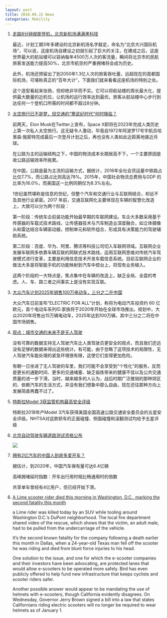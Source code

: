 ```yaml
---
layout: post
title: 2018.09.22 News
categories: Mobility
---
```


1. [走路8分钟就能登机，北京新机场满满黑科技](https://www.huxiu.com/article/263983.html)

    最近，计划工期3年多建设的北京新机场名字敲定，命名为“北京大兴国际机场”，可以说，这座机场自建设之初就引起了巨大的关注，在建成之后，这座世界最大的航站楼可以容纳每年4500万人次的客流量，瞬间将北京市的民航旅客发送能力提高50%，北京市航空的严重拥堵将会成为历史。
    
    此外，机场还预留出了到2050年1.3亿人次的旅客吞吐量，远超现在的首都国际机场，可堪称真正的“百年大计”，下面我们就来看看这座机场的特别之处。

    这个造型看起来张扬，但却绝非华而不实。它可以将航站楼的周长最大化，提供最大数量的近机位，让机场的运行效率达到最优。旅客从航站楼中心步行到达任何一个登机口所需的时间都不超过8分钟。

2. [太空旅行已不是梦，但交通的“寒武纪时代”何时降临？](https://www.huxiu.com/article/264091.html)

    前两天，Elon Musk在Twitter上宣布，Space X即将在2023年完成人类历史上第一次私人太空旅行。这无疑令人激动，毕竟自1972年阿波罗17号宇航员哈里森·施密特完成最后一次登月计划之后，再也没有人类如此近距离地接近月球。

    在公路为主的运输结构之下，中国的物流成本长期居高不下，一个主要原因是收公路运输效率所拖累。
    
    在中国，公路是最为主流的运输方式，据统计，2016年全社会货运量中铁路占比仅7.7%，而公路占比则高达78%。2015年，中国社会物流总费用与GDP 的比率为16.0%，而美国这一比例同期仅为8.3%左右。

    1世纪虽然堪称是信息的世纪，但整个汽车和交通行业与互联网结合，却远不及其他行业紧密。2017 年前，交通互联网化主要体现在车辆的智慧化改造上，大致可以分为两个阶段：
    
    第一阶段：传统车企前装功能开始最早期的车联网建设。车企大多数采用基于传感器的车载式技术路线，让传感器技术与汽车制造业深度融合，如立体摄像头和雷达结合车辆驱动器，控制单元和软件组合，形成具有决策能力的驾驶辅助系统。
    
    第二阶段：百度、华为、阿里、腾讯等科技公司切入车联网领域。互联网企业发展车联网多依靠车辆互联的网联式技术路线，运用互联网思维对传统汽车驾驶模式进行变革，主要是利用信息技术开发车载信息系统。目前互联网企业的做法大多是将智能手机的功能映射到汽车中控台上，将现有业务植入。
    
    这两个阶段的一大特点是，焦点集中在车辆的改造上，缺乏全局、全盘的考虑。人、车、路三者之间事实上是没有实现互联。

3. [大众汽车计划2025年销售100万电动车，三分之二在中国](https://36kr.com/p/5154291.html)

    大众汽车日前宣布“ELECTRIC FOR ALL”计划，称将为电动汽车投资约 60 亿欧元，首个电动车系列ID.家族将于2020年开始在全球市场推出。规划中，大众2020年将售出15万辆电动车，2025年达到100万辆，其中三分之二将在中国市场销售。

4. [观点：城市交通的未来不是无人驾驶](https://36kr.com/p/5153516.html)

    没有可靠的数据支持无人驾驶汽车比人类驾驶员更安全的观点，而且我们还远没有足够的数据来得出这些统计。有可能，由于忽略了这项技术的局限性，无人驾驶汽车能处理的紧急环境很有限，这使它们变得更加危险。

    有朝一日坐进了无人驾驶的车里，我们可能不会享受到“个性化”的服务，反而是更长的通勤时间、更多的交通堵塞、缺乏锻炼带来的健康不佳以及公共交通质量的进一步下滑。当时，越来越多的人认为，战后时期广泛推销的那种郊区的、依赖汽车的生活方式，并没有我们想象中那么自由，现在还往那种方向上发展简直再蠢不过了。

5. [特斯拉Model 3获监管机构最高安全评级](https://cn.wsj.com/articles/CN-BIZ-20180921081800)

    特斯拉2018年产Model 3汽车获得美国全国高速公路交通安全委员会的五星安全评级。NHTSA对这款轿车的正面碰撞、侧面碰撞和滚翻测试均给予五星评级

6. [北京自动驾驶车辆道路测试资格公布](http://www.sohu.com/a/255413190_765855)

    ![](/beijing_automobile_test.jpg)

7. [拥有2亿汽车的中国人到底多爱开车？](http://news.sina.com.cn/c/t/2018-09-21/doc-ihkhfqnt5181778.shtml)

    据估计，到2020年，中国汽车保有量可达6.4亿辆

    高峰拥堵延时指数：开车出行用时相比畅通用时的倍数

    共享单车曾经有4亿用户，但已经开始下滑。

8. [A Lime scooter rider died this morning in Washington, D.C., marking the second fatality this month](https://techcrunch.com/2018/09/21/a-lime-scooter-rider-died-this-morning-in-washington-d-c-marking-the-second-fatality-this-month/)

    a Lime  rider was killed today by an SUV while tooling around Washington D.C.’s DuPont neighborhood. The local fire department shared video of the rescue, which shows that the victim, an adult male, had to be pulled from the undercarriage of the vehicle.

    It’s the second known fatality for the company following a death earlier this month in Dallas, when a 24-year-old Texas man fell off the scooter he was riding and died from blunt force injuries to his head.

    One solution to the issue, and one for which the e-scooter companies and their investors have been advocating, are protected lanes that would allow e-scooters to be operated more safely. Bird has even publicly offered to help fund new infrastructure that keeps cyclists and scooter riders safer.

    Another possible answer would appear to be mandating the use of helmets with e-scooters, though California evidently disagrees. On Wednesday, Governor Jerry Brown signed a bill into a law that states Californians riding electric scooters will no longer be required to wear helmets as of January 1.




